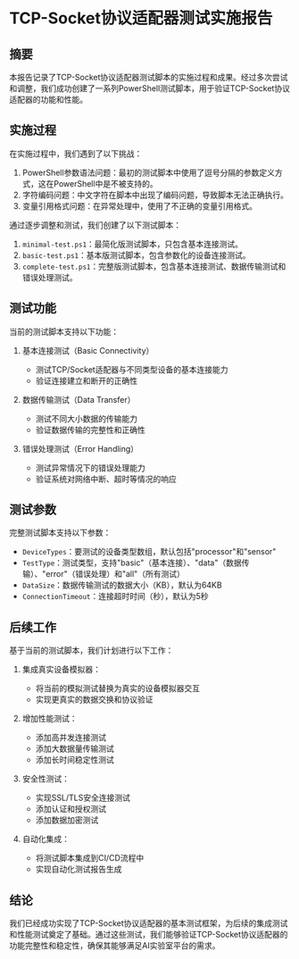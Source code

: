 # TCP-Socket协议适配器测试实施报告

## 摘要

本报告记录了TCP-Socket协议适配器测试脚本的实施过程和成果。经过多次尝试和调整，我们成功创建了一系列PowerShell测试脚本，用于验证TCP-Socket协议适配器的功能和性能。

## 实施过程

在实施过程中，我们遇到了以下挑战：

1. PowerShell参数语法问题：最初的测试脚本中使用了逗号分隔的参数定义方式，这在PowerShell中是不被支持的。
2. 字符编码问题：中文字符在脚本中出现了编码问题，导致脚本无法正确执行。
3. 变量引用格式问题：在异常处理中，使用了不正确的变量引用格式。

通过逐步调整和测试，我们创建了以下测试脚本：

1. `minimal-test.ps1`：最简化版测试脚本，只包含基本连接测试。
2. `basic-test.ps1`：基本版测试脚本，包含参数化的设备连接测试。
3. `complete-test.ps1`：完整版测试脚本，包含基本连接测试、数据传输测试和错误处理测试。

## 测试功能

当前的测试脚本支持以下功能：

1. 基本连接测试（Basic Connectivity）
   - 测试TCP/Socket适配器与不同类型设备的基本连接能力
   - 验证连接建立和断开的正确性

2. 数据传输测试（Data Transfer）
   - 测试不同大小数据的传输能力
   - 验证数据传输的完整性和正确性

3. 错误处理测试（Error Handling）
   - 测试异常情况下的错误处理能力
   - 验证系统对网络中断、超时等情况的响应

## 测试参数

完整测试脚本支持以下参数：

- `DeviceTypes`：要测试的设备类型数组，默认包括"processor"和"sensor"
- `TestType`：测试类型，支持"basic"（基本连接）、"data"（数据传输）、"error"（错误处理）和"all"（所有测试）
- `DataSize`：数据传输测试的数据大小（KB），默认为64KB
- `ConnectionTimeout`：连接超时时间（秒），默认为5秒

## 后续工作

基于当前的测试脚本，我们计划进行以下工作：

1. 集成真实设备模拟器：
   - 将当前的模拟测试替换为真实的设备模拟器交互
   - 实现更真实的数据交换和协议验证

2. 增加性能测试：
   - 添加高并发连接测试
   - 添加大数据量传输测试
   - 添加长时间稳定性测试

3. 安全性测试：
   - 实现SSL/TLS安全连接测试
   - 添加认证和授权测试
   - 添加数据加密测试

4. 自动化集成：
   - 将测试脚本集成到CI/CD流程中
   - 实现自动化测试报告生成

## 结论

我们已经成功实现了TCP-Socket协议适配器的基本测试框架，为后续的集成测试和性能测试奠定了基础。通过这些测试，我们能够验证TCP-Socket协议适配器的功能完整性和稳定性，确保其能够满足AI实验室平台的需求。
